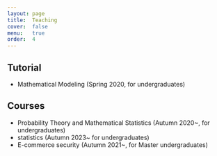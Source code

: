 ```yaml
---
layout: page
title:  Teaching
cover:  false
menu:   true
order:  4
---
```


## Tutorial 
* Mathematical Modeling  (Spring 2020, for undergraduates)


## Courses
* Probability Theory and Mathematical Statistics (Autumn 2020~, for undergraduates)
* statistics (Autumn 2023~ for undergraduates)
* E-commerce security (Autumn 2021~, for Master undergraduates)

